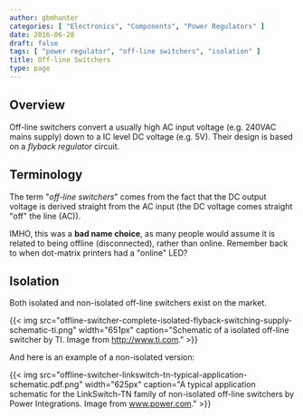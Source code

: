 ```yaml
---
author: gbmhunter
categories: [ "Electronics", "Components", "Power Regulators" ]
date: 2016-06-28
draft: false
tags: [ "power regulator", "off-line switchers", "isolation" ]
title: Off-line Switchers
type: page
---
```


## Overview

Off-line switchers convert a usually high AC input voltage (e.g. 240VAC mains supply) down to a IC level DC voltage (e.g. 5V). Their design is based on a _flyback regulator_ circuit. 

## Terminology

The term "_off-line switchers_" comes from the fact that the DC output voltage is derived straight from the AC input (the DC voltage comes straight "off" the line (AC)). 

IMHO, this was a **bad name choice**, as many people would assume it is related to being offline (disconnected), rather than online. Remember back to when dot-matrix printers had a "online" LED?

## Isolation

Both isolated and non-isolated off-line switchers exist on the market.

{{< img src="offline-switcher-complete-isolated-flyback-switching-supply-schematic-ti.png" width="651px" caption="Schematic of a isolated off-line switcher by TI. Image from http://www.ti.com."  >}}

And here is an example of a non-isolated version:

{{< img src="offline-switcher-linkswitch-tn-typical-application-schematic.pdf.png" width="625px" caption="A typical application schematic for the LinkSwitch-TN family of non-isolated off-line switchers by Power Integrations. Image from www.power.com."  >}}

